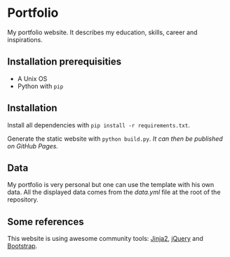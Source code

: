 # Portfolio

My portfolio website.
It describes my education, skills, career and inspirations.


## Installation prerequisities

 * A Unix OS
 * Python with `pip`


## Installation

Install all dependencies with `pip install -r requirements.txt`.

Generate the static website with `python build.py`.
*It can then be published on GitHub Pages.*


## Data

My portfolio is very personal but one can use the template with his own data.
All the displayed data comes from the *data.yml* file at the root of the repository.


## Some references

This website is using awesome community tools: [Jinja2](http://jinja.pocoo.org/docs/dev/templates/), [jQuery](https://jquery.com) and [Bootstrap](https://getbootstrap.com/docs/3.4/getting-started/).
